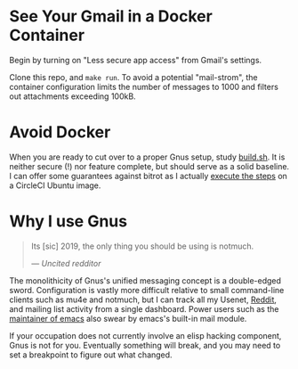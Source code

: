 # See Your Gmail in a Docker Container
Begin by turning on "Less secure app access" from Gmail's settings.

Clone this repo, and `make run`.  To avoid a potential "mail-strom", the container configuration limits the number of messages to 1000 and filters out attachments exceeding 100kB.

# Avoid Docker
When you are ready to cut over to a proper Gnus setup, study [build.sh](https://github.com/dickmao/gnus-imap-walkthrough/blob/master/build.sh).  It is neither secure (!) nor feature complete, but should serve as a solid baseline.  I can offer some guarantees against bitrot as I actually [execute the steps](https://circleci.com/gh/dickmao/gnus-imap-walkthrough) on a CircleCI Ubuntu image.

# Why I use Gnus
> Its [sic] 2019, the only thing you should be using is notmuch.
>
> &mdash; <cite>Uncited redditor</cite>

The monolithicity of Gnus's unified messaging concept is a double-edged sword.  Configuration is vastly more difficult relative to small command-line clients such as mu4e and notmuch, but I can track all my Usenet, [Reddit](https://github.com/dickmao/nnreddit), and mailing list activity from a single dashboard.  Power users such as the [maintainer of emacs](https://www.reddit.com/r/emacs/comments/54ox9p/how_do_work_with_mailing_lists/d84rz9e?utm_source=share&utm_medium=web2x) also swear by emacs's built-in mail module.

If your occupation does not currently involve an elisp hacking component, Gnus is not for you.  Eventually something will break, and you may need to set a breakpoint to figure out what changed.

